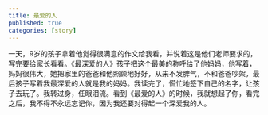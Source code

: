```yaml
---
title: 最爱的人
published: true
categories: [story]
---
```


一天，9岁的孩子拿着他觉得很满意的作文给我看，并说着这是他们老师要求的，写完要给家长看看。《最深爱的人》孩子把这个最美的称呼给了他妈妈，他写着，妈妈很伟大，她把家里的爸爸和他照顾地好好，从来不发脾气，不和爸爸吵架，最后孩子写着我最深爱的人就是我的妈妈。我读完了，慌忙地签下自己的名字，让孩子去玩了。我转过身，任眼泪流。看到《最爱的人》的时候，我就想起了你，看完之后，我不得不永远忘记你，因为我还要对得起一个深爱我的人。

